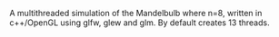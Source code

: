 A multithreaded simulation of the Mandelbulb where n=8, written in c++/OpenGL using glfw, glew and glm.
By default creates 13 threads.
